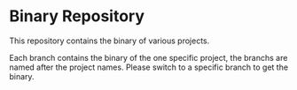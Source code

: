 Binary Repository
==========================
This repository contains the binary of various projects.

Each branch contains the binary of the one specific project, the branchs are named after the project names.
Please switch to a specific branch to get the binary.
